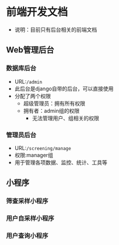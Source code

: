 # 前端开发文档

- 说明：目前只有后台相关的前端文档

## Web管理后台

### 数据库后台

- URL:`/admin`
- 此后台是django自带的后台，可以直接使用
- 分配了两个权限
    - 超级管理员：拥有所有权限
    - 拥有者：admin组的权限
        - 无法管理用户、组相关的权限

### 管理员后台

- URL:`/screening/manage`
- 权限:manager组
- 用于管理各项数据、监控、统计、工具等

## 小程序

### 筛查采样小程序

### 用户自采样小程序

### 用户查询小程序